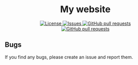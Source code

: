 <h1 align="center">My website</h1>
<p align="center">
	<a href="./LICENSE">
		<img alt="License" src="https://img.shields.io/badge/license-GPL v3-26c374?style=for-the-badge">
	</a>
	<a href="https://github.com/LordOfTrident/LordOfTrident.github.io/issues">
		<img alt="Issues" src="https://img.shields.io/github/issues/LordOfTrident/LordOfTrident.github.io?style=for-the-badge&color=4f79e4">
	</a>
	<a href="https://github.com/LordOfTrident/LordOfTrident.github.io/pulls">
		<img alt="GitHub pull requests" src="https://img.shields.io/github/issues-pr/LordOfTrident/LordOfTrident.github.io?style=for-the-badge&color=4f79e4">
	</a>
	<br>
	<a href="https://LordOfTrident.github.io/">
		<img alt="GitHub pull requests" src="https://img.shields.io/badge/Hosted-here-e38426?style=for-the-badge">
	</a>
</p>

## Bugs
If you find any bugs, please create an issue and report them.

